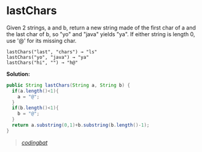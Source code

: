 # lastChars

Given 2 strings, a and b, return a new string made of the first char of a and the last char of b, so "yo" and "java" yields "ya". If either string is length 0, use '@' for its missing char.

```
lastChars("last", "chars") → "ls"
lastChars("yo", "java") → "ya"
lastChars("hi", "") → "h@"
```

**Solution:**

```java
public String lastChars(String a, String b) {
  if(a.length()<1){
    a = "@";
  }
  if(b.length()<1){
    b = "@";
  }
  return a.substring(0,1)+b.substring(b.length()-1);
}
```

> _[codingbat](http://codingbat.com/prob/p138183)_